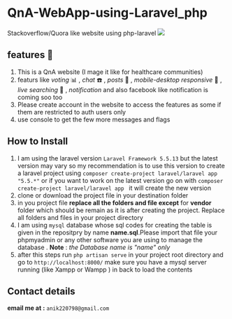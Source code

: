 # QnA-WebApp-using-Laravel_php
Stackoverflow/Quora like website using php-laravel
<img src="https://lh3.google.com/u/0/d/1Om_nxIBiRYsKobaCTDF_j0_DrO-ppxbQ=w1366-h623-iv1" />
## features :blue_book:
 1. This is a QnA website (I mage it like for healthcare communities)
 2. featurs like *voting* :bar_chart: , *chat* :phone: , *posts* :flashlight: , *mobile-desktop responsive* :iphone: , *live searching*       :mag_right: , *notification* and also facebook like notification is coming soo too
 3. Please create account in the website to access the features as some if them are restricted to auth users only
 4. use console to get the few more messages and flags 
## How to Install
 1. I am using the laravel version `Laravel Framework 5.5.13` but the latest version may vary so my recommendation is to use this version     to create a laravel project using `composer create-project laravel/laravel app "5.5.*"` or if you want to work on the latest version       go on with `composer create-project laravel/laravel app ` it will create the new version
 2. clone or download the project file in your destination folder
 3. in you project file **replace all the folders and file except** for **vendor** folder which should be remain as it is after creating        the project. Replace all folders and files in your project directory
 4. I am using `mysql` database whose sql codes for creating the table is given in the repositpry by name **name.sql**.Please import that     file your phpmyadmin or any other software you are using to manage the database . **Note** : *the Database name is "name" only* 
 5. after this steps run `php artisan serve` in your project root directory and go to `http://localhost:8000/` make sure you have a mysql     server running (like Xampp or Wampp ) in back to load the contents 
 
 ## Contact details
 **email me at :** `anik220798@gmail.com`
